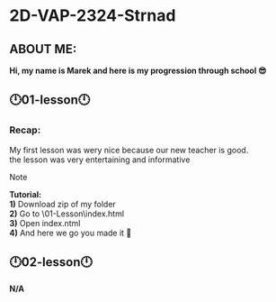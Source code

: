 # 2D-VAP-2324-Strnad
**ABOUT ME:**
---------------------------------------------------------------------
**Hi, my name is Marek and here is my progression through school 😎**

**🕛01-lesson🕛**
-----------------------------------------------------------------------------

### **Recap:**
My first lesson was wery nice because our new teacher is good. <br> 
the lesson was very entertaining and informative

> [!NOTE]
 **Tutorial:**  <br>
        **1)** Download zip of my folder <br>
        **2)** Go to \01-Lesson\index.html <br>
        **3)** Open index.ntml<br>
        **4)** And here we go you made it 🎉<br>
        
**🕛02-lesson🕛**
----------------------------------------------------------------------------
**N/A**